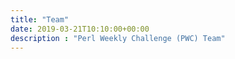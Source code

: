 ```yaml
---
title: "Team"
date: 2019-03-21T10:10:00+00:00
description : "Perl Weekly Challenge (PWC) Team"
---
```


